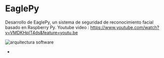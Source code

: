 # EaglePy
Desarrollo de EaglePy, un sistema de seguridad de reconocimiento facial basado en Raspberry Py. 
Youtube video : https://www.youtube.com/watch?v=VMDKHpIT4ds&feature=youtu.be


![arquitectura software](https://user-images.githubusercontent.com/14321326/27209161-c02ef422-520f-11e7-962d-67553d4e059c.jpg)


+
